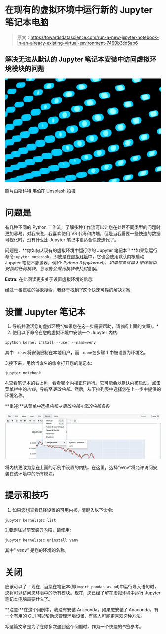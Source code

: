 # 在现有的虚拟环境中运行新的 Jupyter 笔记本电脑

> 原文：<https://towardsdatascience.com/run-a-new-jupyter-notebook-in-an-already-existing-virtual-environment-7490b3dd5ab6>

## 解决无法从默认的 Jupyter 笔记本安装中访问虚拟环境模块的问题

![](img/674dff1552084ee04500cc913c8307aa.png)

照片由[斯科特·韦伯](https://unsplash.com/es/@scottwebb?utm_source=medium&utm_medium=referral)在 [Unsplash](https://unsplash.com?utm_source=medium&utm_medium=referral) 拍摄

# 问题是

有几种不同的 Python 工作流，了解多种工作流可以让您在处理不同类型的问题时更加容易。对我来说，我喜欢使用 VS 代码和终端，但是当我需要一些快速的数据可视化时，没有什么比 Jupyter 笔记本更适合快速迭代了。

问题是，**你如何从现有的虚拟环境中运行你的 Jupyter 笔记本？**如果您运行命令`jupyter notebook`，即使是在[虚拟环境](https://medium.com/swlh/painless-easy-virtual-environment-setup-for-your-python-project-5aed144acebf)中，它也会使用默认内核启动 Jupyter 笔记本服务器，例如: *Python 3 (ipykernel)。*如果您尝试导入您环境中安装的任何模块，您可能会得到*模块未找到*错误。

**Extra:** 在此阅读更多关于设置虚拟环境的信息:

[](https://medium.com/swlh/painless-easy-virtual-environment-setup-for-your-python-project-5aed144acebf)  

经过一番疯狂的谷歌搜索，我终于找到了这个快速可靠的解决方案:

# 设置 Jupyter 笔记本

1.  导航并激活您的虚拟环境*(如果您在这一步需要帮助，请参阅上面的文章)。*
2.  使用以下命令在您的虚拟环境中安装一个 Jupyter 内核:

```
ipython kernel install --user --name=venv
```

其中`--user`将安装限制在本地用户，而`--name`在步骤 1 中被设置为环境名。

3.接下来，用恰当命名的命令打开您的笔记本:

`jupyter notebook`

4.查看笔记本的右上角，看看哪个内核正在运行。它可能会以默认内核启动。点击菜单栏中的*内核*，导航至*更改内核*。然后，从下拉列表中选择您在上一步中提供的环境名称。

**重述:**从菜单中选择*内核→更改内核→您的内核名称*

![](img/6ed2df4924dfc415e9c6decfaa367541.png)

将内核更改为您在上面的示例中设置的内核。在这里，选择“venv”将允许访问安装在该环境中的所有模块。

# 提示和技巧

1.  如果您想查看已经设置的可用内核，请键入以下命令:

`jupyter kernelspec list`

2.要删除以前安装的内核，请使用:

`jupyter kernelspec uninstall venv`

其中" *venv"* 是您的环境的名称。

# 关闭

应该可以了！现在，当您在笔记本(即`import pandas as pd`)中运行导入语句时，您将可以访问您环境中的所有模块。现在，您已经了解在虚拟环境中运行 Jupyter 笔记本电脑需要什么了。

**注意:**在这个用例中，我没有安装 Anaconda。如果您安装了 Anaconda，有一个有用的 GUI 可以帮助您管理环境设置，有些人可能更喜欢这种方法。

写这篇文章是为了在你多次遇到这个问题时，作为一个快速的书签参考。